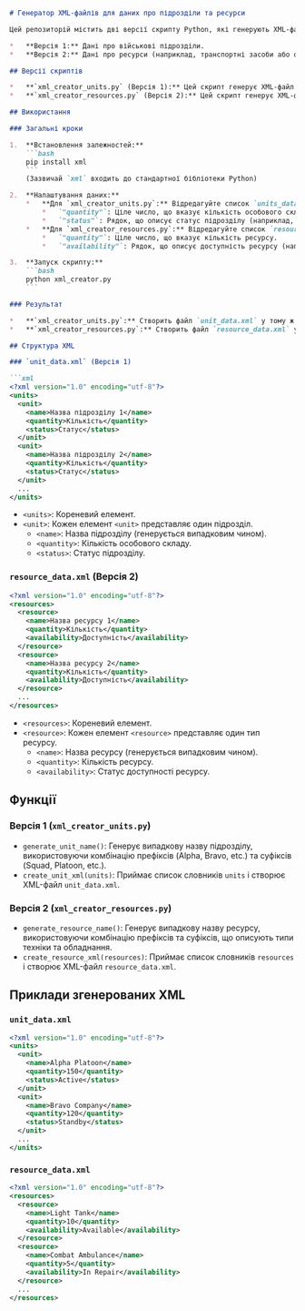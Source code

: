 ````markdown
# Генератор XML-файлів для даних про підрозділи та ресурси

Цей репозиторій містить дві версії скрипту Python, які генерують XML-файли з даними:

*   **Версія 1:** Дані про військові підрозділи.
*   **Версія 2:** Дані про ресурси (наприклад, транспортні засоби або обладнання).

## Версії скриптів

*   **`xml_creator_units.py` (Версія 1):** Цей скрипт генерує XML-файл з даними про військові підрозділи, включаючи їхні назви, кількість особового складу та статус.
*   **`xml_creator_resources.py` (Версія 2):** Цей скрипт генерує XML-файл з даними про ресурси, включаючи їхні назви, кількість та доступність.

## Використання

### Загальні кроки

1.  **Встановлення залежностей:**
    ```bash
    pip install xml
    ```
    (Зазвичай `xml` входить до стандартної бібліотеки Python)

2.  **Налаштування даних:**
    *   **Для `xml_creator_units.py`:** Відредагуйте список `units_data` у файлі. Кожен словник у списку представляє один підрозділ і має такі ключі:
        *   `"quantity"`: Ціле число, що вказує кількість особового складу.
        *   `"status"`: Рядок, що описує статус підрозділу (наприклад, "Active", "Standby", "Training").
    *   **Для `xml_creator_resources.py`:** Відредагуйте список `resources_data` у файлі. Кожен словник у списку представляє один ресурс і має такі ключі:
        *   `"quantity"`: Ціле число, що вказує кількість ресурсу.
        *   `"availability"`: Рядок, що описує доступність ресурсу (наприклад, "Available", "In Repair", "Maintenance").

3.  **Запуск скрипту:**
    ```bash
    python xml_creator.py
    ```

### Результат

*   **`xml_creator_units.py`:** Створить файл `unit_data.xml` у тому ж каталозі.
*   **`xml_creator_resources.py`:** Створить файл `resource_data.xml` у тому ж каталозі.

## Структура XML

### `unit_data.xml` (Версія 1)

```xml
<?xml version="1.0" encoding="utf-8"?>
<units>
  <unit>
    <name>Назва підрозділу 1</name>
    <quantity>Кількість</quantity>
    <status>Статус</status>
  </unit>
  <unit>
    <name>Назва підрозділу 2</name>
    <quantity>Кількість</quantity>
    <status>Статус</status>
  </unit>
  ...
</units>
````

* `<units>`: Кореневий елемент.
* `<unit>`: Кожен елемент `<unit>` представляє один підрозділ.
  * `<name>`: Назва підрозділу (генерується випадковим чином).
  * `<quantity>`: Кількість особового складу.
  * `<status>`: Статус підрозділу.

### `resource_data.xml` (Версія 2)

```xml
<?xml version="1.0" encoding="utf-8"?>
<resources>
  <resource>
    <name>Назва ресурсу 1</name>
    <quantity>Кількість</quantity>
    <availability>Доступність</availability>
  </resource>
  <resource>
    <name>Назва ресурсу 2</name>
    <quantity>Кількість</quantity>
    <availability>Доступність</availability>
  </resource>
  ...
</resources>
```

* `<resources>`: Кореневий елемент.
* `<resource>`: Кожен елемент `<resource>` представляє один тип ресурсу.
  * `<name>`: Назва ресурсу (генерується випадковим чином).
  * `<quantity>`: Кількість ресурсу.
  * `<availability>`: Статус доступності ресурсу.

## Функції

### Версія 1 (`xml_creator_units.py`)

* `generate_unit_name()`: Генерує випадкову назву підрозділу, використовуючи комбінацію префіксів (Alpha, Bravo, etc.) та суфіксів (Squad, Platoon, etc.).
* `create_unit_xml(units)`: Приймає список словників `units` і створює XML-файл `unit_data.xml`.

### Версія 2 (`xml_creator_resources.py`)

* `generate_resource_name()`: Генерує випадкову назву ресурсу, використовуючи комбінацію префіксів та суфіксів, що описують типи техніки та обладнання.
* `create_resource_xml(resources)`: Приймає список словників `resources` і створює XML-файл `resource_data.xml`.

## Приклади згенерованих XML

### `unit_data.xml`

```xml
<?xml version="1.0" encoding="utf-8"?>
<units>
  <unit>
    <name>Alpha Platoon</name>
    <quantity>150</quantity>
    <status>Active</status>
  </unit>
  <unit>
    <name>Bravo Company</name>
    <quantity>120</quantity>
    <status>Standby</status>
  </unit>
  ...
</units>
```

### `resource_data.xml`

```xml
<?xml version="1.0" encoding="utf-8"?>
<resources>
  <resource>
    <name>Light Tank</name>
    <quantity>10</quantity>
    <availability>Available</availability>
  </resource>
  <resource>
    <name>Combat Ambulance</name>
    <quantity>5</quantity>
    <availability>In Repair</availability>
  </resource>
  ...
</resources>
```
